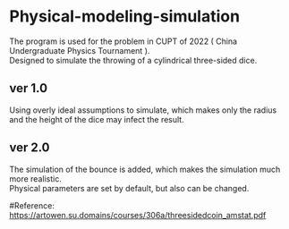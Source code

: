 # Physical-modeling-simulation

The program is used for the problem in CUPT of 2022 ( China Undergraduate Physics Tournament ).  
Designed to simulate the throwing of a cylindrical three-sided dice.

## ver 1.0
Using overly ideal assumptions to simulate, which makes only the radius and the height of the dice may infect the result.  

## ver 2.0
The simulation of the bounce is added, which makes the simulation much more realistic.  
Physical parameters are set by default, but also can be changed.  


#Reference:  
https://artowen.su.domains/courses/306a/threesidedcoin_amstat.pdf  
